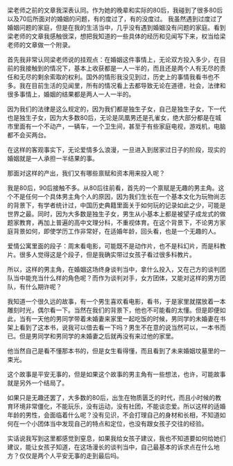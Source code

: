 梁老师之前的文章我深表认同。作为她的晚辈和实际的80后，我碰到了很多80后以及70后所面对的婚姻的问题，有的度过了，有的没度过。
我虽然遇到过度过了婚姻问题的家庭，但是在我的生活当中，几乎没有遇到婚姻没有问题的家庭。看到梁老师的文章我感触很深，想把我知道的一些具体的经历和见闻写下来，权当给梁老师的文章做一个附录。

首先我非常认同梁老师说的挂观点：在婚姻这件事情上，无论双方投入多少，在目前的我接触到的情况下，基本上收获都是一人一半的，而且还是两个人有无尽的责任和无尽的剩余索取的权利。国外的情形我没见到过，历史上的事情我看书也不多。我在目前生活的见闻里，所有的情况看上去都导致无论在道德，社会，法律和很多事情上，婚姻的结果都是两人一人一半的。

因为我们的法律是这么规定的，因为我们都是独生子女，自己是独生子女，下一代也是独生子女，因为大多数80后，无论是凤凰男还是孔雀女，绝大部分都是在城市里面有一个不动产，一辆车，一个卫生间，甚至于有些家庭电视，游戏机，电脑都不会买两台。

在这样的客观事实下，无论爱情多么浪漫，一旦进入到居家过日子的阶段，现实的婚姻就是一人承担一半结果的事。

那面对这样的产出，我们又有哪些禀赋和资本用来投入呢？

我是80后，90后接触不多。从80后往前看，首先的一个禀赋是无趣的男主角。这个不是任何一个具体男主角个人的原因，因为我们生长在一个基本文化为玩物尚志的背景下，有学者统计过，中国历史典籍里面关于如何玩的记录如此之少，可能是世界之最。同时，因为大多数是独生子女，男生从小基本上都是被望子成龙式的做题家教育，再加上普遍的高中文理分科，不重视体育。在这个背景下，不论男方家庭背景如何，即使学历工作非常好，在适婚年龄，回头看，也是一个无趣的人。

爱情公寓里面的段子：周末看电影，可能既不是动作片，也不是科幻片，而是科教片。很多人觉得这是个段子，但是我确实带过女孩子看过很多科教片。

所以，这样的男主角，在婚姻这场终身谈判当中，拿什么投入，又在己方的谈判团队当中能充当什么样的角色呢？而作为谈判对手，女方团体，又能对这样的男方团队，有什么期许呢？

我知道一个很久远的故事，有一个男生喜欢看电影，看书，于是家里就摆放着一本雕刻时光，偶尔看一下。当然在我们的背景下，他也不可能看的太懂。但是即便如此，当有一天他的男同学带着未婚妻来家里一起吃饭的时候，男同学的未婚妻在书架上看到了这本书，说我可以借去看一下吗？男生不在意的说当然可以，一本书而已。但是男同学和男同学的未婚妻之后就再没有来过他的家里。

他当然自己是看不懂那本书的，但是女生看得懂，而且看到了未来婚姻坟墓里的一束光。

这个故事是平安无事的，但是如果这个故事的男主角有一些想法，也许，可能故事就是另外一个结局了。

如果只是无趣还罢了，大多数的80后，出生在物质匮乏的时代，而且小时候的教育环境非常僵化，不能玩乐，没有运动，没有社团，不能谈恋爱。所以这样的适婚年龄的男性，会面临着什么呢？没有见识，不会打理自己的身材和长相，不知道如何在一个小团体当中发现自己的特点和定位，也没有跟女孩子交往的经验。

实话说我写到这里都感觉到窒息，如果我给女孩子建议，我也不知道要如何给她们建议，能让女孩子知道，在这场漫长的谈判当中，自己最基本的诉求点在什么地方？仅仅是两个人平安无事的走到最后吗。


